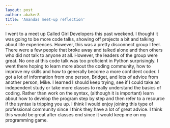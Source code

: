 ```yaml
---
layout: post
author: abaker8
title: 'Amandas meet-up reflection'
---
```

I went to a meet up Called Girl Developers this past weekend. I thought it was going to be more code talks, showing off projects a bit and talking about life experiences. However, this was a pretty disconnect group I feel. There were a few people that broke away and talked alone and then others who did not talk to anyone at all. However, the leaders of the group were great. No one at this code talk was too proficient in Python surprisingly. I went there hoping to learn more about the coding community, how to improve my skills and how to generally become a more confident coder. I got a lot of information from one person, Bridget, and lots of advice from another person, Mike. I learned I should keep trying, see if I could take an independent study or take more classes to really understand the basics of coding. Rather than work on the syntax, (although it is important) learn about how to develop the program step by step and then refer to a resource if the syntax is tripping you up. I think I would enjoy joining this type of professional community since I think they have a lot of great advice. I think this would be great after classes end since it would keep me on my programming game.
